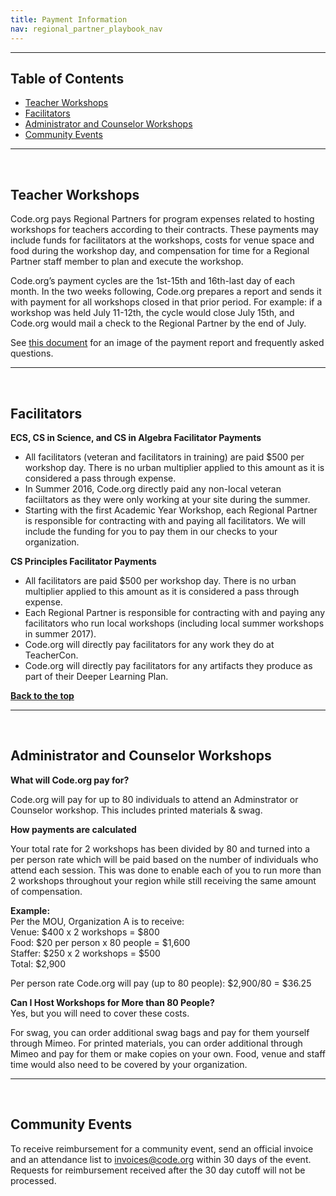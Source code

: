 ```yaml
---
title: Payment Information
nav: regional_partner_playbook_nav
---
```


<a id="top"></a>
________________

## Table of Contents
- [Teacher Workshops](#workshops)<br/>
- [Facilitators](#facilitators)<br/>
- [Administrator and Counselor Workshops](#ac)<br/>
- [Community Events](#community)<br/>

________________
<a id="workshops"></a>
<br/>
## Teacher Workshops
Code.org pays Regional Partners for program expenses related to hosting workshops for teachers according to their contracts. These payments may include funds for facilitators at the workshops, costs for venue space and food during the workshop day, and compensation for time for a Regional Partner staff member to plan and execute the workshop. 

Code.org’s payment cycles are the 1st-15th and 16th-last day of each month. In the two weeks following, Code.org prepares a report and sends it with payment for all workshops closed in that prior period. For example: if a workshop was held July 11-12th, the cycle would close July 15th, and Code.org would mail a check to the Regional Partner by the end of July. 

See [this document](https://docs.google.com/document/d/1FkHeRX8ZJ_GoPcRYIk4WraphYV4bMsWYv4fFq55FU8Q/edit) for an image of the payment report and frequently asked questions.

________________
<a id="facilitators"></a>
<br/>
## Facilitators
**ECS, CS in Science, and CS in Algebra Facilitator Payments**

- All facilitators (veteran and facilitators in training) are paid $500 per workshop day. There is no urban multiplier applied to this amount as it is considered a pass through expense.
- In Summer 2016, Code.org directly paid any non-local veteran faciiltators as they were only working at your site during the summer.
- Starting with the first Academic Year Workshop, each Regional Partner is responsible for contracting with and paying all facilitators. We will include the funding for you to pay them in our checks to your organization.

**CS Principles Facilitator Payments**

- All facilitators are paid $500 per workshop day. There is no urban multiplier applied to this amount as it is considered a pass through expense.
- Each Regional Partner is responsible for contracting with and paying any facilitators who run local workshops (including local summer workshops in summer 2017).
- Code.org will directly pay facilitators for any work they do at TeacherCon.
- Code.org will directly pay facilitators for any artifacts they produce as part of their Deeper Learning Plan.


[**Back to the top**](#top)


________________
<a id="ac"></a>
<br/>
## Administrator and Counselor Workshops
**What will Code.org pay for?**

Code.org will pay for up to 80 individuals to attend an Adminstrator or Counselor workshop. This includes printed materials & swag.

**How payments are calculated**

Your total rate for 2 workshops has been divided by 80 and turned into a per person rate which will be paid based on the number of individuals who attend each session. This was done to enable each of you to run more than 2 workshops throughout your region while still receiving the same amount of compensation. 

**Example:**<br/>
Per the MOU, Organization A is to receive:<br/>
Venue:  $400 x 2 workshops = $800<br/>
Food: 	 $20 per person x 80 people = $1,600<br/>
Staffer: $250 x 2 workshops = $500<br/>
Total:    $2,900

Per person rate Code.org will pay (up to 80 people): $2,900/80 = $36.25

**Can I Host Workshops for More than 80 People?**<br/>
Yes, but you will need to cover these costs. 

For swag, you can order additional swag bags and pay for them yourself through Mimeo. 
For printed materials, you can order additional through Mimeo and pay for them or make copies on your own.
Food, venue and staff time would also need to be covered by your organization.



________________
<a id="community"></a>
<br/>
## Community Events 
To receive reimbursement for a community event, send an official invoice and an attendance list to invoices@code.org within 30 days of the event. Requests for reimbursement received after the 30 day cutoff will not be processed.



